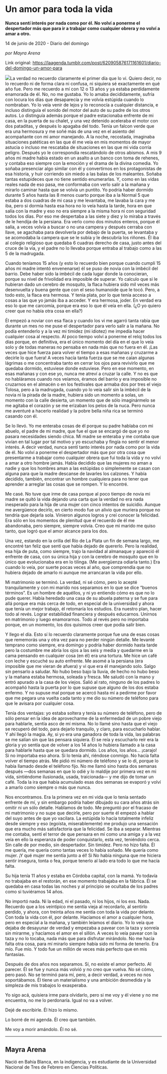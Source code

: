 # Un amor para toda la vida

**Nunca sentí interés por nada como por él. No volví a ponerme el despertador más que para ir a trabajar como cualquier obrera y no volví a amar a otro.**

14 de junio de 2020 - Diario del domingo

_por Mayra Arena_

Link original: https://laagenda.tumblr.com/post/620905876171161601/diario-del-domingo-un-amor-para

![](https://64.media.tumblr.com/bbcf09ef04c79df95625d2d52a1c758d/7de874c630157a2b-8a/s500x750/39aef607906c19d1e06308085806456e40841b11.jpg)La verdad no recuerdo
claramente el primer día que lo vi. Quiero decir, no lo recuerdo ni de forma
clara ni confusa, ni siquiera sé exactamente en qué año fue. Pero me recuerdo a
mí con 12 o 13 años y ya estaba perdidamente enamorada de él. No, no me gustaba.
Yo lo amaba decididamente, sufría con locura los días que desaparecía y me
volvía estúpida cuando lo nombraban. Yo lo veía venir de lejos y lo reconocía a
cualquier distancia, e incluso distinguía el sonido del motor del auto de su
padre de los otros autos. Lo distinguía además porque el padre estacionaba
enfrente de mi casa, en la puerta de su chalet, y una vez detenido aceleraba el
motor con dos pataditas, y después lo apagaba del todo. Tenía un falcon verde
que era una hermosura y me soñé más de una vez en el asiento del acompañante
con mi amor manejando. A la noche, recostada, imaginaba situaciones patéticas
en las que él me veía en mis momentos de mayor astucia o incluso me rescataba
de situaciones en las que mi vida corría peligro. Después yo le correspondía
rescatándolo de otros abismos. A mis 9 años mi madre había estado en un asalto
a un banco con toma de rehenes, y contaba eso siempre con la emoción y el drama
de la divina comedia. Yo soñaba presenciar algo similar con él y convertirnos en
los protagonistas de esa historia, y huir corriendo sin miedo a las balas de
los maleantes. Soñaba tantas estupideces que no tiene sentido enumerarlas. Y,
como en las vidas reales nada de eso pasa, me conformaba con verlo salir a la
mañana y mirarlo caminar hasta que se volvía un puntito. Yo podría haber
dormido durante 5 años hasta las 8 menos cuarto porque iba a la Normal 5 que
estaba a dos cuadras de mi casa y me levantaba, me lavaba la cara y me iba, pero
si dormía hasta esa hora no lo veía hasta la tarde, hora en que salía con la
madre y eso no era siempre a la misma hora ni con seguridad todos los días. Por
eso me despertaba a las siete y diez y lo miraba a través de le hendija de la
persiana. Era verlo como dos minutos enteros, porque él salía, a veces volvía a
buscar o no una campera y después cerraba con llave, se agachaba para
devolverla por debajo de la puerta, se levantaba y se acomodaba la campera que
se le subía y le descubría los riñones. Él iba al colegio religioso que quedaba
6 cuadras derecho de casa, justo antes del cruce de la vía, y el padre no lo
llevaba porque entraba al trabajo como a las 5 de la madrugada. 

Cuando teníamos 15
años (y esto lo recuerdo bien porque cuando cumplí 15 años mi madre intentó
envenenarse) él se puso de novia con la imbécil del barrio. Debe haber sido la
imbécil de cada lugar donde la conocieran, porque su nivel de frivolidad era
imposible de superar. Yo calculo que si le hubieran dado un cerebro de
mosquito, la flaca hubiera sido mil veces más desenvuelta y buena gente que con
el seso humanoide que le tocó. Pero, a todo esto, la flaca era hermosa. Y tenía
plata, por lo que tenía acceso a cosas a las que yo jamás iba a acceder. Y era
hermosa, joder. En verdad era eso lo que me carcomía, porque era eso lo que él
veía en ella. (¿O yo quiero creer que no había otra cosa en ella?) 

Él empezó a noviar con
esa flaca y cuando los vi me agarró tanta rabia que durante un mes no me puse
el despertador para verlo salir a la mañana. No podía entenderlo y a la vez mi
timidez (mi idiotez) me impedía hacer cualquier cosa al respecto. Al poco
tiempo volví a ponerme el reloj todos los días porque, en definitiva, era el
único momento del día en el que lo veía solo y de todas maneras no pensaba en
nada más que no fuera en él. ¡Las veces que hice fuerza para volver el tiempo a
esas mañanas y cruzarme a decirle lo que fuera! A veces hacía tanta fuerza que
se me caían algunas lágrimas o me concentraba tanto en cerrar los ojos para
revivirlo que me quedaba dormido, estuviese donde estuviese. Pero en ese
momento, en esas mañanas y con ese yo, nunca me atreví a cruzar la calle. Y no
es que no habláramos cuando nos veíamos, éramos del barrio y era imposible no
cruzarnos en el almacén o en los festivales que armaba dos por tres el viejo
Tolosa, pero a la madrugada, cuando yo lo veía salir sin la imbécil de la novia
ni la pirada de la madre, hubiera sido un momento a solas, un momento con la
calle desierta, un momento que de sólo imaginármelo se me agitaba el corazón y
se me erizaban los pelos de la nuca. Pero nunca me aventuré a hacerlo realidad
y la pobre bella niña rica se terminó casando con él. 

Se lo llevó. Yo me
enteraba cosas de él porque su padre hablaba con mi abuelo, el padre de mi
madre, que fue el que se encargó de que yo no pasara necesidades siendo chica.
Mi madre se enteraba y me contaba que vivían en tal lugar por tal motivo y yo
escuchaba y fingía no sentir el menor interés. A decir verdad, nunca sentí
tanto interés por nada como por la vida de él. No volví a ponerme el
despertador más que por otra cosa que presentarme a trabajar como cualquier
obrera que fui toda la vida y no volví a amar a otro hombre jamás. Había
decidido que las mujeres no aman a nadie y que los hombres aman a las estúpidas
o simplemente se casan con alguna para que la madre descanse de lavarles los
calzones. Y había decidido, también, encontrar un hombre cualquiera para no
tener que aprender a arreglar las cosas que se rompen. Y lo encontré.

Me casé. No tuve que
irme de casa porque al poco tiempo de novia mi madre se quitó la vida dejando
una carta que la verdad no era nada inesperado para la hija de una mujer con
cinco intentos de suicidio. Aunque me avergüence decirlo, en cierto modo fue un
alivio que muriera porque no tendría que dejarla sola. Vinieron algunos logros y
creí conocer la felicidad. Era sólo en los momentos de plenitud que el recuerdo
de él me abandonaba, pero siempre, siempre volvía. Creo que mi marido me quiso
tanto, que logró que el amor alcance para los dos.

Una vez, estando en la
orilla del Río de La Plata un fin de semana largo, me encontré tan feliz que sentí
que había dejado de quererlo. Pero la realidad, esa hija de puta, como siempre,
trajo la navidad al almanaque y apareció él enfrente de casa, con su única hija
y con la cerebro de mosquito que en lo único que evolucionaba era en lo tilinga.
(Me avergüenza odiarla tanto.) Era cuando lo veía, por suerte pocas veces al
año, que comprendía que no hubiera dejado de amarlo ni aunque me arrancaran la
vida por ello.

Mi matrimonio se
terminó. La verdad, ni sé cómo, pero lo acepté tranquilamente y con mi marido
nos separamos en lo que se dice “buenos términos”. Es un hombre de aquéllos, y
ni yo entiendo cómo es que no lo pude querer. Había heredado una casa de su
abuela paterna y se fue para allá porque era más cerca de todo, en especial de
la universidad y ahora que tenía un mejor trabajo, él retomaría los estudios.
Era nuestro plan, hacer todo al revés. Lograr estabilidad financiera y después
educarnos. Unirnos en matrimonio y luego enamorarnos. Todo al revés pero no
importaba porque, en un momento, los dos quisimos creer que podía salir bien.  

Y llego el día. Esto
sí lo recuerdo claramente porque fue una de esas cosas que rememorás una y otra
vez para no perder ningún detalle. Me levanté temprano como siempre, era
domingo y podría haber dormido hasta tarde pero la costumbre me abría los ojos
a las seis y media y quedarme en la cama pensando en cualquier cosa (en él) era
una tortura. Me hice un café con leche y escuché su auto enfrente. Me asomé a
la persiana (era imposible que me vieran de afuera) y vi que era él manejando
solo. Salgo sin pensarlo a saludar. No hubo beso bajo la lluvia, de hecho no
hubo beso y la mañana estaba hermosa, soleada y fresca. Me saludó con la mano y
entró apurado a la casa de los viejos. Salió al rato, ninguno de los padres lo
acompañó hasta la puerta por lo que supuse que alguno de los dos estaba
enfermo. Y no supuse mal porque se acercó hasta mí a pedirme por favor que me
pegara una vuelta cada tanto y me dio su número de teléfono para que le avisara
por cualquier cosa.

Tenía dos ventajas: yo
estaba soltera y tenía su número de teléfono, pero de sólo pensar en la idea de
aprovecharme de la enfermedad de un pobre viejo para hablarle, sentía asco de
mí misma. No lo llamé sino hasta que el viejo se recuperó del todo, para dejarlo
tranquilo, y claro, para escucharlo hablar. Y ahí llegó la magia. Ay, si yo era
una ganadora de toda la vida, las palabras se me salían sin que las pensara
siquiera. Él se reía y escucharlo reír era la gloria y yo sentía que de volver
a los 14 años lo hubiera llamado a la casa para hablarle hasta que se quedara
dormido. Los años, los años… ¡carajo! Si no importaba eso ahora. Si lo tenía
ahí, riéndose conmigo. No hacía falta volver el tiempo atrás. Me pidió mi
número de teléfono y se lo di, porque lo había llamado desde el teléfono fijo.
No me llamó sino hasta dos semanas después —dos semanas en que lo odié y lo maldije
por primera vez en mi vida, sintiéndome ilusionada, usada, traicionada— y me
dijo de tomar un café. Toda la ira que había acumulado esas dos semanas se
evaporó y volví a amarlo como siempre o más que nunca.

Nos encontramos. Era
la primera vez en mi vida que lo tenía sentado enfrente de mí, y sin embargo
podría haber dibujado su cara años atrás sin omitir ni un sólo detalle.
Hablamos de todo. Me preguntó por el fracaso de mi matrimonio y no supe que
decirle, pero por suerte él empezó a hablar del suyo antes de que yo vacilara. La
estúpida lo hacía totalmente infeliz desde siempre y eso (egoísta,
miserablemente) me produjo una sensación que era mucho más satisfactoria que la
felicidad. Se iba a separar. Mientras me contaba, sentí el terror de que
pensara en mí como una amiga y a la vez veía en ello la esperanza de poder
conquistarlo, esta vez, teniéndolo cerca. Sin calle de por medio, sin
despertador. Sin timidez. Pero no hizo falta. Él me quería, me quería como
tantas veces lo había soñado. Me quería como mujer. ¡Y qué mujer me sentía
junto a él! Si No había ninguna que me hiciera sentir insegura, tonta o fea,
porque tenerlo al lado era todo lo que me hacía falta.

Su hija tenía 11 años
y estaba en Córdoba capital, con la mamá. Yo todavía no trabajaba en el
restorán, en ese momento trabajaba en la fábrica. Él se quedaba en casa todas
las noches y al principio se ocultaba de los padres como si tuviéramos 14 años.


No importó nada. Ni la
edad, ni el pasado, ni los hijos, ni los exs. Nada. Recuerdo que a los veintipico
me sentía vieja al recordarlo, al sentirlo perdido, y ahora, con treinta años
me sentía con toda la vida por delante. Con toda la vida con él, por delante. Hacíamos
el amor a cualquier hora, pero en especial a la mañana, y también leíamos el
diario. Yo lo veía que dejaba de desayunar de verdad y empezaba a pavear con la
taza y sonreía sin mirarme, y hacíamos el amor en el sillón. A veces lo veía
pavear con la taza y no lo tocaba, nada más que para disfrutar mirándolo. No me
hacía falta otra cosa, para mí mirarlo siempre había sido mi forma de tenerlo.
Era mío. Fue mío. Y todo fue un millón de veces más perfecto que en mis
fantasías. 

Después de dos años nos
separamos. Sí, no existe el amor perfecto. Al parecer. Él se fue y nunca más
volvió y no creo que vuelva. No sé cómo, pero pasó. No se terminó para mí, pero,
a decir verdad, a veces no nos soportábamos. Él tiene un materialismo y una
ambición desmedida y la simpleza de mis trabajos lo exasperaba.  

Yo sigo acá, quisiera
irme para olvidarlo, pero si me voy y él viene y no me encuentra, no me lo
perdonaría. Igual no va a volver. 

Dejé de escribirle. Él
hizo lo mismo. 

Lo borré de mi agenda.
Él creo que también.

Me voy a morir amándolo.
Él no sé.



---

Mayra Arena
-----------

 Nació en Bahía Blanca, en la indigencia, y es estudiante de la Universidad Nacional de Tres de Febrero en Ciencias Políticas.


